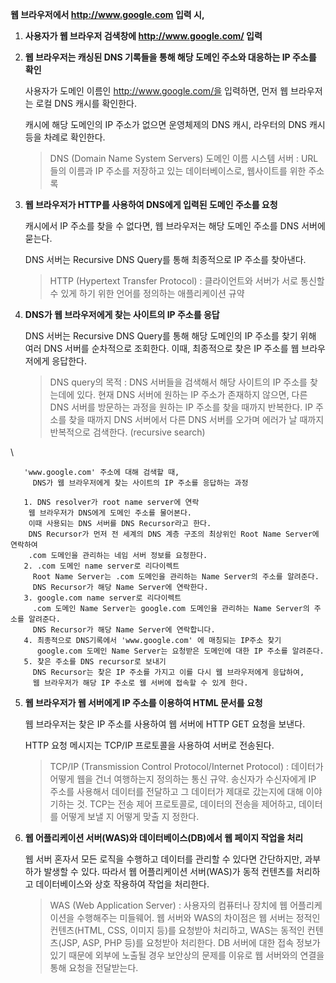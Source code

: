 **웹 브라우저에서 http://www.google.com 입력 시,**

1. **사용자가 웹 브라우저 검색창에 http://www.google.com/ 입력**
2. **웹 브라우저는 캐싱된 DNS 기록들을 통해 해당 도메인 주소와 대응하는 IP 주소를 확인**

   사용자가 도메인 이름인 http://www.google.com/을 입력하면, 먼저 웹 브라우저는 로컬 DNS 캐시를 확인한다.

   캐시에 해당 도메인의 IP 주소가 없으면 운영체제의 DNS 캐시, 라우터의 DNS 캐시 등을 차례로 확인한다.
    
   > DNS (Domain Name System Servers) 도메인 이름 시스템 서버
   : URL들의 이름과 IP 주소를 저장하고 있는 데이터베이스로, 웹사이트를 위한 주소록
   
3. **웹 브라우저가 HTTP를 사용하여 DNS에게 입력된 도메인 주소를 요청**

   캐시에서 IP 주소를 찾을 수 없다면, 웹 브라우저는 해당 도메인 주소를 DNS 서버에 묻는다.

   DNS 서버는 Recursive DNS Query를 통해 최종적으로 IP 주소를 찾아낸다.
    
   > HTTP (Hypertext Transfer Protocol)
   : 클라이언트와 서버가 서로 통신할 수 있게 하기 위한 언어를 정의하는 애플리케이션 규약

4. **DNS가 웹 브라우저에게 찾는 사이트의 IP 주소를 응답**

   DNS 서버는 Recursive DNS Query를 통해 해당 도메인의 IP 주소를 찾기 위해 여러 DNS 서버를 순차적으로 조회한다. 이때, 최종적으로 찾은 IP 주소를 웹 브라우저에게 응답한다.
    
   > DNS query의 목적
   : DNS 서버들을 검색해서 해당 사이트의 IP 주소를 찾는데에 있다.
   현재 DNS 서버에 원하는 IP 주소가 존재하지 않으면, 다른 DNS 서버를 방문하는 과정을 원하는 IP 주소를 찾을 때까지 반복한다.
   IP 주소를 찾을 때까지 DNS 서버에서 다른 DNS 서버를 오가며 에러가 날 때까지 반복적으로 검색한다. (recursive search)
  
\

       'www.google.com' 주소에 대해 검색할 때, 
         DNS가 웹 브라우저에게 찾는 사이트의 IP 주소를 응답하는 과정

       1. DNS resolver가 root name server에 연락
        웹 브라우저가 DNS에게 도메인 주소를 물어본다.
        이때 사용되는 DNS 서버를 DNS Recursor라고 한다.
        DNS Recursor가 먼저 전 세계의 DNS 계층 구조의 최상위인 Root Name Server에 연락하여
        .com 도메인을 관리하는 네임 서버 정보를 요청한다.
       2. .com 도메인 name server로 리다이렉트
         Root Name Server는 .com 도메인을 관리하는 Name Server의 주소를 알려준다. 
         DNS Recursor가 해당 Name Server에 연락한다.
       3. google.com name server로 리다이렉트
         .com 도메인 Name Server는 google.com 도메인을 관리하는 Name Server의 주소를 알려준다. 
         DNS Recursor가 해당 Name Server에 연락합니다. 
       4. 최종적으로 DNS기록에서 'www.google.com' 에 매칭되는 IP주소 찾기
          google.com 도메인 Name Server는 요청받은 도메인에 대한 IP 주소를 알려준다.
       5. 찾은 주소를 DNS recursor로 보내기
         DNS Recursor는 찾은 IP 주소를 가지고 이를 다시 웹 브라우저에게 응답하여, 
         웹 브라우저가 해당 IP 주소로 웹 서버에 접속할 수 있게 한다.
    
5. **웹 브라우저가 웹 서버에게 IP 주소를 이용하여 HTML 문서를 요청**

   웹 브라우저는 찾은 IP 주소를 사용하여 웹 서버에 HTTP GET 요청을 보낸다.

   HTTP 요청 메시지는 TCP/IP 프로토콜을 사용하여 서버로 전송된다.
    
   > TCP/IP (Transmission Control Protocol/Internet Protocol)
   : 데이터가 어떻게 웹을 건너 여행하는지 정의하는 통신 규약.
   송신자가 수신자에게 IP 주소를 사용해서 데이터를 전달하고 그 데이터가 제대로 갔는지에 대해 이야기하는 것.
   TCP는 전송 제어 프로토콜로, 데이터의 전송을 제어하고, 데이터를 어떻게 보낼 지 어떻게 맞출 지 정한다.
   
6. **웹 어플리케이션 서버(WAS)와 데이터베이스(DB)에서 웹 페이지 작업을 처리**

   웹 서버 혼자서 모든 로직을 수행하고 데이터를 관리할 수 있다면 간단하지만, 과부하가 발생할 수 있다. 따라서 웹 어플리케이션 서버(WAS)가 동적 컨텐츠를 처리하고 데이터베이스와 상호 작용하여 작업을 처리한다.
    
   > WAS (Web Application Server)
   : 사용자의 컴퓨터나 장치에 웹 어플리케이션을 수행해주는 미들웨어. 웹 서버와 WAS의 차이점은 웹 서버는 정적인 컨텐츠(HTML, CSS, 이미지 등)를 요청받아 처리하고, WAS는 동적인 컨텐츠(JSP, ASP, PHP 등)를 요청받아 처리한다.
   DB 서버에 대한 접속 정보가 있기 때문에 외부에 노출될 경우 보안상의 문제를 이유로 웹 서버와의 연결을 통해 요청을 전달받는다.
